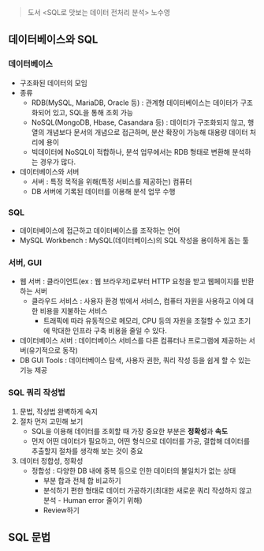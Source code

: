 > 도서 <SQL로 맛보는 데이터 전처리 분석> 노수영

## 데이터베이스와 SQL
### 데이터베이스
- 구조화된 데이터의 모임
- 종류
    - RDB(MySQL, MariaDB, Oracle 등) : 관계형 데이터베이스는 데이터가 구조화되어 있고, SQL을 통해 조회 가능
    - NoSQL(MongoDB, Hbase, Casandara 등) : 데이터가 구조화되지 않고, 행열의 개념보다 문서의 개념으로 접근하며, 분산 확장이 가능해 대용량 데이터 처리에 용이
    - 빅데이터에 NoSQL이 적합하나, 분석 업무에서는 RDB 형태로 변환해 분석하는 경우가 많다.
- 데이터베이스와 서버
    - 서버 : 특정 목적을 위해(특정 서비스를 제공하는) 컴퓨터
    - DB 서버에 기록된 데이터를 이용해 분석 업무 수행
### SQL
- 데이터베이스에 접근하고 데이터베이스를 조작하는 언어
- MySQL Workbench : MySQL(데이터베이스)의 SQL 작성을 용이하게 돕는 툴
### 서버, GUI
- 웹 서버 : 클라이언트(ex : 웹 브라우저)로부터 HTTP 요청을 받고 웹페이지를 반환하는 서버
    - 클라우드 서비스 : 사용자 환경 밖에서 서비스, 컴퓨터 자원을 사용하고 이에 대한 비용을 지불하는 서비스
        - 트래픽에 따라 유동적으로 메모리, CPU 등의 자원을 조절할 수 있고 초기에 막대한 인프라 구축 비용을 줄일 수 있다.
- 데이터베이스 서버 : 데이터베이스 서비스를 다른 컴퓨터나 프로그램에 제공하는 서버(유기적으로 동작)
- DB GUI Tools : 데이터베이스 탐색, 사용자 권한, 쿼리 작성 등을 쉽게 할 수 있는 기능 제공
### SQL 쿼리 작성법
1) 문법, 작성법 완벽하게 숙지
2) 절차 먼저 고민해 보기
    - SQL을 이용해 데이터를 조회할 때 가장 중요한 부분은 **정확성**과 **속도**
    - 먼저 어떤 데이터가 필요하고, 어떤 형식으로 데이터를 가공, 결합해 데이터를 추출할지 절차를 생각해 보는 것이 중요
3) 데이터 정합성, 정확성
    - 정합성 : 다양한 DB 내에 중복 등으로 인한 데이터의 불일치가 없는 상태
        - 부분 합과 전체 합 비교하기
        - 분석하기 편한 형태로 데이터 가공하기(최대한 새로운 쿼리 작성하지 않고 분석 - Human error 줄이기 위해)
        - Review하기

## SQL 문법
